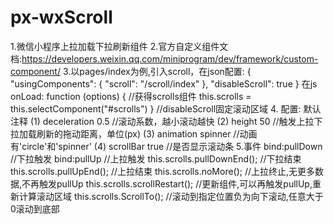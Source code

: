 # px-wxScroll
1.微信小程序上拉加载下拉刷新组件
2.官方自定义组件文档:https://developers.weixin.qq.com/miniprogram/dev/framework/custom-component/
3.以pages/index为例,引入scroll，在json配置:
  {
    "usingComponents": {
      "scroll": "/scroll/index"
    },
    "disableScroll": true
  }
在js
  onLoad: function (options) {
      //获得scrolls组件
      this.scrolls = this.selectComponent("#scrolls")
  }
//disableScroll固定滚动区域
4.      配置:             默认          注释
  (1)   deceleration      0.5          //滚动系数，越小滚动越快
  (2)   height            50           //触发上拉下拉加载刷新的拖动距离，单位(px)
  (3)   animation       spinner        //动画 有'circle'和'spinner'
  (4)   scrollBar        true          //是否显示滚动条
5.事件
  bind:pullDown  //下拉触发
  bind:pullUp    //上拉触发
  this.scrolls.pullDownEnd();     //下拉结束
  this.scrolls.pullUpEnd();       //上拉结束
  this.scrolls.noMore();          //上拉终止,无更多数据,不再触发pullUp
  this.scrolls.scrollRestart();   //更新组件,可以再触发pullUp,重新计算滚动区域
  this.scrolls.ScrollTo();        //滚动到指定位置负为向下滚动,任意大于0滚动到底部

